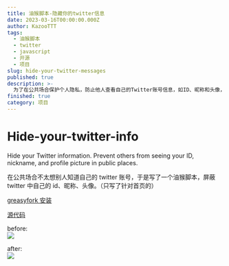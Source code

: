 ```yaml
---
title: 油猴脚本-隐藏你的twitter信息
date: 2023-03-16T00:00:00.000Z
author: KazooTTT
tags:
  - 油猴脚本
  - twitter
  - javascript
  - 开源
  - 项目
slug: hide-your-twitter-messages
published: true
description: >-
  为了在公共场合保护个人隐私，防止他人查看自己的Twitter账号信息，如ID、昵称和头像，作者开发了一个油猴脚本。该脚本专门用于屏蔽Twitter首页上显示的个人信息。用户可以通过greasyfork安装此脚本，源代码可在GitHub上查看。脚本使用前后对比图展示了隐藏个人信息的效果。
finished: true
category: 项目
---
```


# Hide-your-twitter-info

Hide your Twitter information. Prevent others from seeing your ID, nickname, and profile picture in public places.

在公共场合不太想别人知道自己的 twitter 账号，于是写了一个油猴脚本，屏蔽 twitter 中自己的 id、昵称、头像。（只写了针对首页的）

[greasyfork 安装](https://greasyfork.org/scripts/461892-hide-your-twitter-info)

[源代码](https://github.com/KazooTTT/hide-your-twitter-info)

before:  
![](https://pictures.kazoottt.top/2024/04/20240407-489249e1ec6b72f2def595a925a68447.png)

after:  
![](https://pictures.kazoottt.top/2024/04/20240407-85f6a65cb4696569bcac1a4377b05d6f.png)
